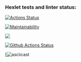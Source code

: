 ### Hexlet tests and linter status:
[![Actions Status](https://github.com/gabady13/python-project-lvl1/workflows/hexlet-check/badge.svg)](https://github.com/gabady13/python-project-lvl1/actions)

[![Maintainability](https://api.codeclimate.com/v1/badges/a99a88d28ad37a79dbf6/maintainability)](https://codeclimate.com/github/codeclimate/codeclimate/maintainability)

<a href="https://codeclimate.com/github/codeclimate/codeclimate/test_coverage"><img src="https://api.codeclimate.com/v1/badges/a99a88d28ad37a79dbf6/test_coverage" /></a>

[![Github Actions Status](https://github.com/gabady13/python-project-lvl1/workflows/SuperLinter/badge.svg)](https://github.com/gabady13/python-project-lvl1/actions)

[![asciicast](https://asciinema.org/a/XsBOTbvqVE7DQfDnWZPEM9Tzr)
